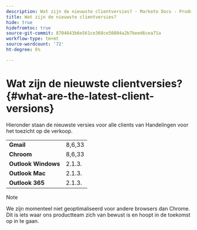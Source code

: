 ```yaml
---
description: Wat zijn de nieuwste clientversies? - Marketo Docs - Productdocumentatie
title: Wat zijn de nieuwste clientversies?
hide: true
hidefromtoc: true
source-git-commit: 8704643b6e561ce368ce50804a2b7beed6cea71a
workflow-type: tm+mt
source-wordcount: '72'
ht-degree: 6%

---
```


# Wat zijn de nieuwste clientversies? {#what-are-the-latest-client-versions}

Hieronder staan de nieuwste versies voor alle clients van Handelingen voor het toezicht op de verkoop.

<table> 
 <tbody> 
  <tr> 
   <td><strong>Gmail</strong></td> 
   <td>8,6,33</td> 
  </tr> 
  <tr> 
   <td><strong>Chroom</strong></td> 
   <td>8,6,33</td> 
  </tr> 
  <tr> 
   <td><strong>Outlook Windows</strong></td> 
   <td>2.1.3.</td> 
  </tr> 
  <tr> 
   <td><strong>Outlook Mac</strong></td> 
   <td>2.1.3.</td> 
  </tr> 
  <tr> 
   <td><strong>Outlook 365</strong></td> 
   <td>2.1.3.</td> 
  </tr> 
 </tbody> 
</table>

>[!NOTE]
>
>We zijn momenteel niet geoptimaliseerd voor andere browsers dan Chrome. Dit is iets waar ons productteam zich van bewust is en hoopt in de toekomst op in te gaan.
